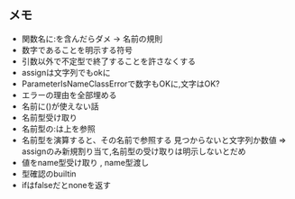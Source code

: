 ## メモ

* 関数名に:を含んだらダメ -> 名前の規則
* 数字であることを明示する符号
* 引数以外で不定型で終了することを許さなくする
* assignは文字列でもokに
* ParameterIsNameClassErrorで数字もOKに,文字はOK?
* エラーの理由を全部埋める
* 名前に()が使えない話
* 名前型受け取り
* 名前型の:は上を参照
* 名前型を演算すると、その名前で参照する 見つからないと文字列か数値 => assignのみ新規割り当て,名前型の受け取りは明示しないとだめ
* 値をname型受け取り , name型渡し
* 型確認のbuiltin
* ifはfalseだとnoneを返す